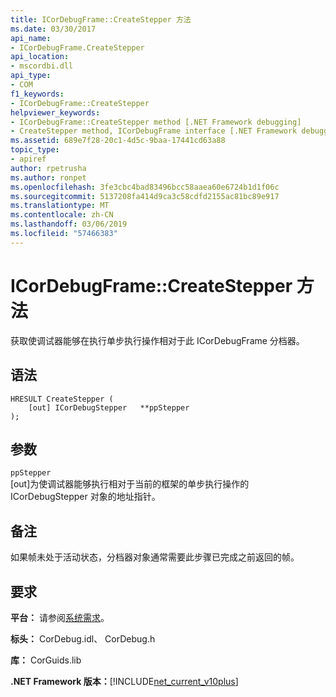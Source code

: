 ```yaml
---
title: ICorDebugFrame::CreateStepper 方法
ms.date: 03/30/2017
api_name:
- ICorDebugFrame.CreateStepper
api_location:
- mscordbi.dll
api_type:
- COM
f1_keywords:
- ICorDebugFrame::CreateStepper
helpviewer_keywords:
- ICorDebugFrame::CreateStepper method [.NET Framework debugging]
- CreateStepper method, ICorDebugFrame interface [.NET Framework debugging]
ms.assetid: 689e7f28-20c1-4d5c-9baa-17441cd63a88
topic_type:
- apiref
author: rpetrusha
ms.author: ronpet
ms.openlocfilehash: 3fe3cbc4bad83496bcc58aaea60e6724b1d1f06c
ms.sourcegitcommit: 5137208fa414d9ca3c58cdfd2155ac81bc89e917
ms.translationtype: MT
ms.contentlocale: zh-CN
ms.lasthandoff: 03/06/2019
ms.locfileid: "57466383"
---
```

# <a name="icordebugframecreatestepper-method"></a>ICorDebugFrame::CreateStepper 方法
获取使调试器能够在执行单步执行操作相对于此 ICorDebugFrame 分档器。  
  
## <a name="syntax"></a>语法  
  
```  
HRESULT CreateStepper (  
    [out] ICorDebugStepper   **ppStepper  
);  
```  
  
## <a name="parameters"></a>参数  
 `ppStepper`  
 [out]为使调试器能够执行相对于当前的框架的单步执行操作的 ICorDebugStepper 对象的地址指针。  
  
## <a name="remarks"></a>备注  
 如果帧未处于活动状态，分档器对象通常需要此步骤已完成之前返回的帧。  
  
## <a name="requirements"></a>要求  
 **平台：** 请参阅[系统需求](../../../../docs/framework/get-started/system-requirements.md)。  
  
 **标头：** CorDebug.idl、 CorDebug.h  
  
 **库：** CorGuids.lib  
  
 **.NET Framework 版本：**[!INCLUDE[net_current_v10plus](../../../../includes/net-current-v10plus-md.md)]
